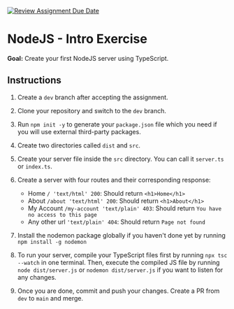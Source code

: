 [![Review Assignment Due Date](https://classroom.github.com/assets/deadline-readme-button-22041afd0340ce965d47ae6ef1cefeee28c7c493a6346c4f15d667ab976d596c.svg)](https://classroom.github.com/a/lBtx7rYb)
# NodeJS - Intro Exercise

**Goal:** Create your first NodeJS server using TypeScript.

## Instructions

1. Create a `dev` branch after accepting the assignment.
2. Clone your repository and switch to the `dev` branch.
3. Run `npm init -y` to generate your `package.json` file which you need if you will use external third-party packages.
4. Create two directories called `dist` and `src`.
5. Create your server file inside the `src` directory. You can call it `server.ts` or `index.ts`.
6. Create a server with four routes and their corresponding response:

   - Home `/ 'text/html' 200`: Should return `<h1>Home</h1>`
   - About `/about 'text/html' 200`: Should return `<h1>About</h1>`
   - My Account `/my-account 'text/plain' 403`: Should return `You have no access to this page`
   - Any other url `'text/plain' 404`: Should return `Page not found`

7. Install the nodemon package globally if you haven't done yet by running `npm install -g nodemon`
8. To run your server, compile your TypeScript files first by running `npx tsc --watch` in one terminal. Then, execute the compiled JS file by running `node dist/server.js` or `nodemon dist/server.js` if you want to listen for any changes.
9. Once you are done, commit and push your changes. Create a PR from `dev` to `main` and merge.
